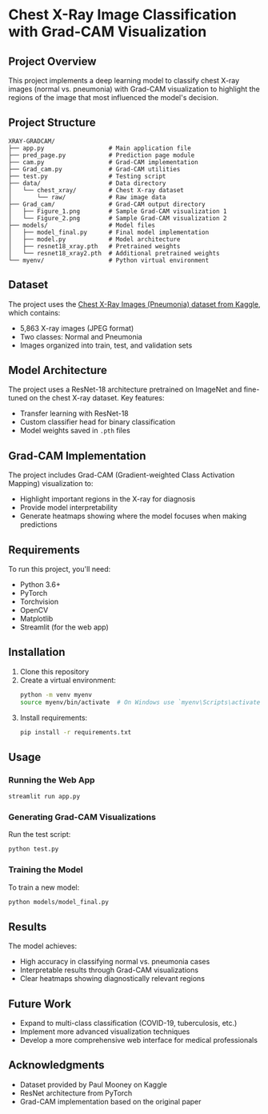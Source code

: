 # Chest X-Ray Image Classification with Grad-CAM Visualization

## Project Overview
This project implements a deep learning model to classify chest X-ray images (normal vs. pneumonia) with Grad-CAM visualization to highlight the regions of the image that most influenced the model's decision.

## Project Structure
```
XRAY-GRADCAM/
├── app.py                  # Main application file
├── pred_page.py            # Prediction page module
├── cam.py                  # Grad-CAM implementation
├── Grad_cam.py             # Grad-CAM utilities
├── test.py                 # Testing script
├── data/                   # Data directory
│   └── chest_xray/         # Chest X-ray dataset
│       └── raw/            # Raw image data
├── Grad_cam/               # Grad-CAM output directory
│   ├── Figure_1.png        # Sample Grad-CAM visualization 1
│   └── Figure_2.png        # Sample Grad-CAM visualization 2
├── models/                 # Model files
│   ├── model_final.py      # Final model implementation
│   ├── model.py            # Model architecture
│   ├── resnet18_xray.pth   # Pretrained weights
│   └── resnet18_xray2.pth  # Additional pretrained weights
└── myenv/                  # Python virtual environment
```

## Dataset
The project uses the [Chest X-Ray Images (Pneumonia) dataset from Kaggle](https://www.kaggle.com/paultimothymooney/chest-xray-pneumonia), which contains:
- 5,863 X-ray images (JPEG format)
- Two classes: Normal and Pneumonia
- Images organized into train, test, and validation sets

## Model Architecture
The project uses a ResNet-18 architecture pretrained on ImageNet and fine-tuned on the chest X-ray dataset. Key features:
- Transfer learning with ResNet-18
- Custom classifier head for binary classification
- Model weights saved in `.pth` files

## Grad-CAM Implementation
The project includes Grad-CAM (Gradient-weighted Class Activation Mapping) visualization to:
- Highlight important regions in the X-ray for diagnosis
- Provide model interpretability
- Generate heatmaps showing where the model focuses when making predictions

## Requirements
To run this project, you'll need:
- Python 3.6+
- PyTorch
- Torchvision
- OpenCV
- Matplotlib
- Streamlit (for the web app)

## Installation
1. Clone this repository
2. Create a virtual environment:
   ```bash
   python -m venv myenv
   source myenv/bin/activate  # On Windows use `myenv\Scripts\activate`
   ```
3. Install requirements:
   ```bash
   pip install -r requirements.txt
   ```

## Usage
### Running the Web App
```bash
streamlit run app.py
```

### Generating Grad-CAM Visualizations
Run the test script:
```bash
python test.py
```

### Training the Model
To train a new model:
```bash
python models/model_final.py
```

## Results
The model achieves:
- High accuracy in classifying normal vs. pneumonia cases
- Interpretable results through Grad-CAM visualizations
- Clear heatmaps showing diagnostically relevant regions

## Future Work
- Expand to multi-class classification (COVID-19, tuberculosis, etc.)
- Implement more advanced visualization techniques
- Develop a more comprehensive web interface for medical professionals

## Acknowledgments
- Dataset provided by Paul Mooney on Kaggle
- ResNet architecture from PyTorch
- Grad-CAM implementation based on the original paper